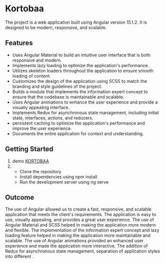 # Kortobaa

The project is a web application built using Angular version 15.1.2. It is designed to be modern, responsive, and scalable.

## Features
* Uses Angular Material to build an intuitive user interface that is both responsive and modern.
* Implements lazy loading to optimize the application's performance.
* Utilizes skeleton loaders throughout the application to ensure smooth loading of content.
* Customizes the design of the application using SCSS to match the branding and style guidelines of the project.
* Builds a module that implements the information expert concept to ensure that the codebase is maintainable and scalable.
* Uses Angular animations to enhance the user experience and provide a visually appealing interface.
* Implements Redux for asynchronous state management, including initial state, interfaces, actions, and reducers.
* persistent caching to optimize the application's performance and improve the user experience.
* Documents the entire application for context and understanding.
## Getting Started
1. demo [KORTOBAA](https://ftohtarek.github.io/kortobaa-task)
2. 
    * Clone the repository
    * Install dependencies using npm install
    * Run the development server using ng serve
## Outcome
The use of Angular allowed us to create a fast, responsive, and scalable application that meets the client's requirements. The application is easy to use, visually appealing, and provides a great user experience. The use of Angular Material and SCSS helped in making the application more modern and flexible. The implementation of the information expert concept and lazy loading feature helped in making the application more maintainable and scalable. The use of Angular animations provided an enhanced user experience and made the application more interactive,
The addition of Redux for asynchronous state management, separation of application styles into different .
